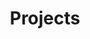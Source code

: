 ---
title: Projects
intro: Anand Chowdhary is a creative technologist and entrepreneur. View his projects in AI, web, apps, and more.
---